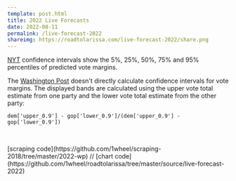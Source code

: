 ```yaml
---
template: post.html
title: 2022 Live Forecasts
date: 2022-08-11
permalink: /live-forecast-2022
shareimg: https://roadtolarissa.com/live-forecast-2022/share.png
---
```



[NYT](https://www.nytimes.com/interactive/2022/11/08/us/elections/results-needle-forecast.html) confidence intervals show the 5%, 25%, 50%, 75% and 95% percentiles of predicted vote margins. 

The [Washington Post](https://www.washingtonpost.com/election-results/2022/senate/) doesn't directly calculate confidence intervals for vote margins. The displayed bands are calculated using the upper vote total estimate from one party and the lower vote total estimate from the other party: 

`dem['upper_0.9'] - gop['lower_0.9']/(dem['upper_0.9'] - gop['lower_0.9'])`



<link rel='stylesheet' type='text/css' href='style.css'>

<div class='slider'></div>

<!-- ### Senate  -->

<div class='chamber-all'></div>

<div class='chamber-s'></div>

<!-- ### House -->

<div class='chamber-h'></div>


<div id='notes'>
<br>
<p>[scraping code](https://github.com/1wheel/scraping-2018/tree/master/2022-wp) // [chart code](https://github.com/1wheel/roadtolarissa/tree/master/source/live-forecast-2022)
</div>

<script src='https://roadtolarissa.com/slinks/static-rss/d3_.js'></script>
<script src='init.js'></script>
